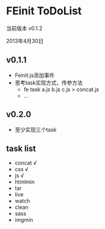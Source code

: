 FEinit ToDoList
=======
当前版本 v0.1.2

2013年4月30日

## v0.1.1
 * Feinit.js添加事件
 * 思考task实现方式，传参方法
    * fe task a.js b.js c.js > concat.js
    * ...

## v0.2.0
 * 至少实现三个task

## task list
 * concat   √
 * css      √
 * js       √
 * htmlmin
 * tar
 * live
 * watch
 * clean
 * sass
 * imgmin